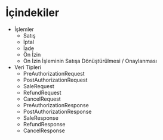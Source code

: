 # İçindekiler
* İşlemler
	* Satış
	* İptal
	* İade
	* Ön İzin
	* Ön İzin İşleminin Satışa Dönüştürülmesi / Onaylanması
* Veri Tipleri
	* PreAuthorizationRequest
	* PostAuthorizationRequest
	* SaleRequest
	* RefundRequest
	* CancelRequest
	* PreAuthorizationResponse
	* PostAuthorizationResponse
	* SaleResponse
	* RefundResponse
	* CancelResponse